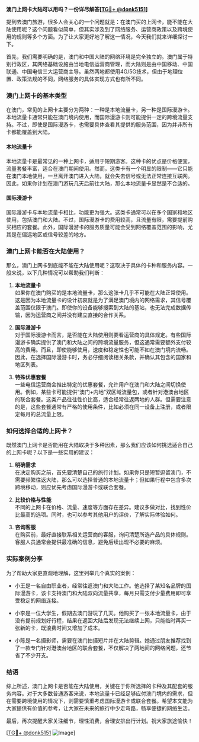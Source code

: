 **澳门上网卡大陆可以用吗？一份详尽解答[[TG💪+ @donk5151](https://t.me/s/donk5151)]**

提到去澳门旅游，很多人会关心的一个问题就是：在澳门买的上网卡，能不能在大陆使用呢？这个问题看似简单，但其实涉及到了网络服务、运营商政策以及跨境使用的规则等多个方面。为了让大家更好地了解这一情况，今天我们就来详细探讨一下。

首先，我们需要明确的是，澳门和中国大陆的网络环境是完全独立的。澳门属于特别行政区，其网络基础设施由当地电信运营商管理，而大陆则是由中国移动、中国联通、中国电信三大运营商主导。虽然两地都使用4G/5G技术，但由于地理位置、政策法规的不同，网络服务的具体实现方式也有所不同。

### 澳门上网卡的基本类型

在澳门，常见的上网卡主要分为两种：一种是本地流量卡，另一种是国际漫游卡。本地流量卡通常只能在澳门境内使用，而国际漫游卡则可能提供一定的跨境流量支持。不过，即使是国际漫游卡，也需要具体查看其提供的服务范围，因为并非所有卡都能覆盖到大陆。

#### 本地流量卡
本地流量卡是最常见的一种上网卡，适用于短期游客。这种卡的优点是价格便宜，流量套餐丰富，适合在澳门期间使用。然而，这类卡有一个明显的限制——它只能在澳门本地使用，一旦离开澳门进入大陆，就会失去信号或无法正常连接互联网。因此，如果你计划在澳门游玩几天后前往大陆，那么本地流量卡显然是不合适的。

#### 国际漫游卡
国际漫游卡与本地流量卡相比，功能更为强大。这类卡通常可以在多个国家和地区使用，包括澳门和大陆。不过，国际漫游卡的费用较高，且流量有限，需要提前购买相应的套餐。此外，国际漫游卡的服务质量可能会受到网络覆盖范围的影响，尤其是在偏远地区或信号较差的地方。

### 澳门上网卡能否在大陆使用？

那么，澳门上网卡到底能不能在大陆使用呢？这取决于具体的卡种和服务内容。一般来说，以下几种情况可以帮助我们判断：

1. **本地流量卡**  
   如果你在澳门购买的是本地流量卡，那么这张卡几乎不可能在大陆正常使用。这是因为本地流量卡的设计初衷就是为了满足澳门境内的网络需求，其信号覆盖范围仅限于澳门。即使你的设备能够搜索到大陆的基站，也无法完成数据传输，因为运营商之间并没有建立直接的合作关系。

2. **国际漫游卡**  
   对于国际漫游卡而言，是否能在大陆使用则要看运营商的具体规定。有些国际漫游卡确实提供了澳门和大陆之间的跨境流量服务，但这通常需要额外支付较高的费用。而且，即使能够使用，速度和稳定性也可能不如在澳门境内流畅。因此，在选择国际漫游卡时，务必仔细阅读相关条款，并确认其包含的国家和地区列表。

3. **特殊优惠套餐**  
   一些电信运营商会推出特定的优惠套餐，允许用户在澳门和大陆之间切换使用。例如，某些卡可能提供“澳门+内地”双区域流量包，或者针对港澳台地区的联合套餐。这类产品往往性价比高，适合经常往返两地的人群。但需要注意的是，这些套餐通常有严格的使用条件，比如必须在同一设备上注册，或者限定每月的总流量上限。

### 如何选择合适的上网卡？

既然澳门上网卡是否能用在大陆取决于多种因素，那么我们应该如何挑选适合自己的上网卡呢？以下是一些实用的建议：

1. **明确需求**  
   在决定购买之前，首先要清楚自己的旅行计划。如果你只是短暂逗留澳门，不需要频繁往返大陆，那么可以选择普通的本地流量卡；但如果行程中包含多次跨境移动，则应优先考虑国际漫游卡或联合套餐。

2. **比较价格与性能**  
   不同的上网卡在价格、流量、速度等方面存在差异。建议多做对比，找到性价比最高的选项。同时，也可以参考其他用户的评价，了解实际体验如何。

3. **咨询客服**  
   在购买前，最好直接联系相关运营商的客服，询问清楚所选产品的具体规则。客服人员通常会提供最准确的信息，避免后续出现不必要的麻烦。

### 实际案例分享

为了帮助大家更直观地理解，这里列举几个真实的案例：

- 小王是一名自由职业者，经常往返澳门和大陆工作。他选择了某知名品牌的国际漫游卡，该卡支持澳门和大陆双向流量共享，每月只需支付少量费用即可享受稳定的网络连接。
  
- 小李是一位大学生，假期去澳门游玩了几天。他购买了一张本地流量卡，由于没有提前规划好行程，结果在返回大陆后发现无法继续上网，只能临时再买一张新的卡，既浪费时间又增加了成本。

- 小陈是一名摄影师，需要在澳门拍摄短片并在大陆剪辑。她通过朋友推荐找到了一款专门针对港澳台地区的联合套餐，不仅解决了两地间的网络问题，还节省了不少开支。

### 结语

综上所述，澳门上网卡是否能在大陆使用，关键在于你所选择的卡种及其配套的服务内容。对于大多数普通游客来说，本地流量卡已经足够应付澳门境内的需求，但在需要跨境使用的情况下，则需要慎重考虑国际漫游卡或联合套餐。希望本文能为大家提供有价值的参考，让大家在未来的旅行中少走弯路，畅享便捷的网络生活。

最后，再次提醒大家关注细节，理性消费，合理安排出行计划。祝大家旅途愉快！

[[TG💪+ @donk5151](https://t.me/s/donk5151) ![Image](https://i.postimg.cc/rwNCRYN7/Snipaste-2025-04-30-17-27-05.png)]